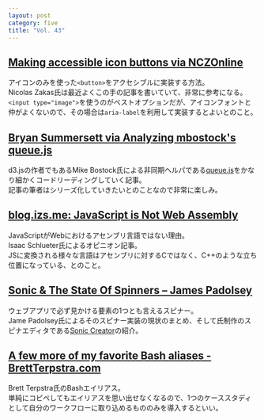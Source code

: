 ```yaml
---
layout: post
category: five
title: "Vol. 43"
---
```


## [Making accessible icon buttons via NCZOnline](http://www.nczonline.net/blog/2013/04/01/making-accessible-icon-buttons/)

アイコンのみを使った`<button>`をアクセシブルに実装する方法。  
Nicolas Zakas氏は最近よくこの手の記事を書いていて、非常に参考になる。  
`<input type="image">`を使うのがベストオプションだが、アイコンフォントと仲がよくないので、その場合は`aria-label`を利用して実装するとよいとのこと。

## [Bryan Summersett via Analyzing mbostock's queue.js](http://bsumm.net/2013/03/31/analyzing-mbostocks-queue-js.html)

d3.jsの作者でもあるMike Bostock氏による非同期ヘルパである[queue.js](https://github.com/mbostock/queue)をかなり細かくコードリーディングしていく記事。  
記事の筆者はシリーズ化していきたいとのことなので非常に楽しみ。

## [blog.izs.me: JavaScript is Not Web Assembly](http://blog.izs.me/post/10213512387/javascript-is-not-web-assembly)

JavaScriptがWebにおけるアセンブリ言語ではない理由。  
Isaac Schlueter氏によるオピニオン記事。  
JSに変換される様々な言語はアセンブリに対するCではなく、C++のような立ち位置になっている、とのこと。

## [Sonic & The State Of Spinners – James Padolsey](http://james.padolsey.com/javascript/sonic-the-state-of-spinners/)

ウェブアプリで必ず見かける要素の1つとも言えるスピナー。  
Jame Padolsey氏によるそのスピナー実装の現状のまとめ、そして氏制作のスピナエディタである[Sonic Creator](http://padolsey.github.com/sonic-creator/#default)の紹介。

## [A few more of my favorite Bash aliases - BrettTerpstra.com](http://brettterpstra.com/2013/03/31/a-few-more-of-my-favorite-shell-aliases/)

Brett Terpstra氏のBashエイリアス。  
単純にコピペしてもエイリアスを思い出せなくなるので、1つのケーススタディとして自分のワークフローに取り込めるもののみを導入するといい。